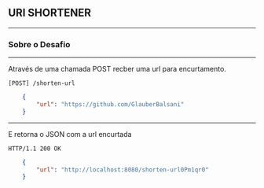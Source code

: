 ## URl SHORTENER
________________________

### Sobre o Desafio
_______________

Através de uma chamada POST recber uma url para encurtamento.

`[POST] /shorten-url`
``` json 
    {
        "url": "https://github.com/GlauberBalsani"
    }
```
___________
E retorna o JSON com a url encurtada

`HTTP/1.1 200 OK`
```json
    {
        "url": "http://localhost:8080/shorten-url0Pm1qr0"
    }
```

